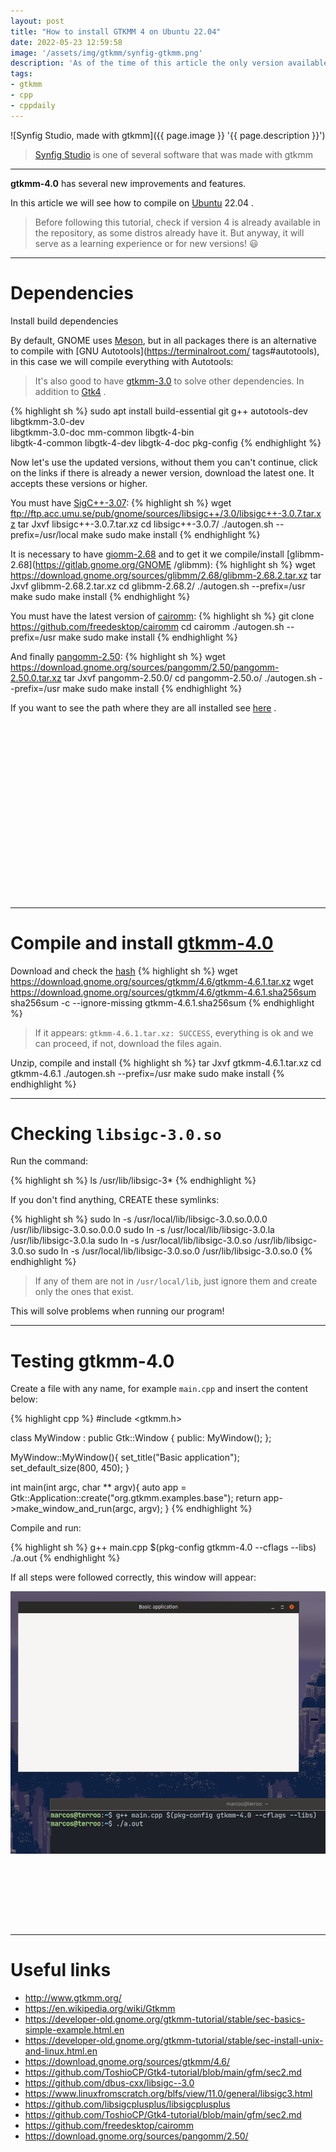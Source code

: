 ```yaml
---
layout: post
title: "How to install GTKMM 4 on Ubuntu 22.04"
date: 2022-05-23 12:59:58
image: '/assets/img/gtkmm/synfig-gtkmm.png'
description: 'As of the time of this article the only version available in the repository is 3.0 .'
tags:
- gtkmm
- cpp
- cppdaily
---
```


![Synfig Studio, made with gtkmm]({{ page.image }} '{{ page.description }}')
> [Synfig Studio](https://www.synfig.org/) is one of several software that was made with gtkmm

---

**gtkmm-4.0** has several new improvements and features.

In this article we will see how to compile on [Ubuntu](https://terminalroot.com/tags#ubuntu) 22.04 .
> Before following this tutorial, check if version 4 is already available in the repository, as some distros already have it. But anyway, it will serve as a learning experience or for new versions! 😃

---

# Dependencies
Install build dependencies

By default, GNOME uses [Meson](https://terminalroot.com/tags#meson), but in all packages there is an alternative to compile with [GNU Autotools](https://terminalroot.com/ tags#autotools), in this case we will compile everything with Autotools:
> It's also good to have [gtkmm-3.0](https://terminalroot.com/tags#gtkmm) to solve other dependencies. In addition to [Gtk4](https://www.gtk.org/) .

{% highlight sh %}
sudo apt install build-essential git g++ autotools-dev libgtkmm-3.0-dev \
         libgtkmm-3.0-doc mm-common libgtk-4-bin \
         libgtk-4-common libgtk-4-dev libgtk-4-doc pkg-config
{% endhighlight %}

Now let's use the updated versions, without them you can't continue, click on the links if there is already a newer version, download the latest one. It accepts these versions or higher.

You must have [SigC++-3.07](https://github.com/dbus-cxx/libsigc--3.0):
{% highlight sh %}
wget ftp://ftp.acc.umu.se/pub/gnome/sources/libsigc++/3.0/libsigc++-3.0.7.tar.xz
tar Jxvf libsigc++-3.0.7.tar.xz
cd libsigc++-3.0.7/
./autogen.sh --prefix=/usr/local
make
sudo make install
{% endhighlight %}

It is necessary to have [giomm-2.68](https://gitlab.gnome.org/GNOME/glibmm) and to get it we compile/install [glibmm-2.68](https://gitlab.gnome.org/GNOME /glibmm):
{% highlight sh %}
wget https://download.gnome.org/sources/glibmm/2.68/glibmm-2.68.2.tar.xz
tar Jxvf glibmm-2.68.2.tar.xz
cd glibmm-2.68.2/
./autogen.sh --prefix=/usr
make
sudo make install
{% endhighlight %}

You must have the latest version of [cairomm](https://github.com/freedesktop/cairomm):
{% highlight sh %}
git clone https://github.com/freedesktop/cairomm
cd cairomm
./autogen.sh --prefix=/usr
make
sudo make install
{% endhighlight %}

And finally [pangomm-2.50](https://download.gnome.org/sources/pangomm/2.50/):
{% highlight sh %}
wget https://download.gnome.org/sources/pangomm/2.50/pangomm-2.50.0.tar.xz
tar Jxvf pangomm-2.50.0/
cd pangomm-2.50.o/
./autogen.sh --prefix=/usr
make
sudo make install
{% endhighlight %}

If you want to see the path where they are all installed see [here](https://gist.github.com/terroo/812d4cc385e64058d7f23341fb857aa8) .


<!-- SQUARE - GAMES ROOT -->
<script async src="//pagead2.googlesyndication.com/pagead/js/adsbygoogle.js"></script>
<ins class="adsbygoogle"
style="display:inline-block;width:336px;height:280px"
data-ad-client="ca-pub-2838251107855362"
data-ad-slot="5351066970"></ins>
<script>
(adsbygoogle = window.adsbygoogle || []).push({});
</script>

---

# Compile and install [gtkmm-4.0](http://www.gtkmm.org/)

Download and check the [hash](https://terminalroot.com/tags#hash)
{% highlight sh %}
wget https://download.gnome.org/sources/gtkmm/4.6/gtkmm-4.6.1.tar.xz
wget https://download.gnome.org/sources/gtkmm/4.6/gtkmm-4.6.1.sha256sum
sha256sum -c --ignore-missing gtkmm-4.6.1.sha256sum
{% endhighlight %}
> If it appears: `gtkmm-4.6.1.tar.xz: SUCCESS`, everything is ok and we can proceed, if not, download the files again.

Unzip, compile and install
{% highlight sh %}
tar Jxvf gtkmm-4.6.1.tar.xz
cd gtkmm-4.6.1
./autogen.sh --prefix=/usr
make
sudo make install
{% endhighlight %}

---

# Checking `libsigc-3.0.so`
Run the command:

{% highlight sh %}
ls /usr/lib/libsigc-3*
{% endhighlight %}

If you don't find anything, CREATE these symlinks:

{% highlight sh %}
sudo ln -s /usr/local/lib/libsigc-3.0.so.0.0.0 /usr/lib/libsigc-3.0.so.0.0.0
sudo ln -s /usr/local/lib/libsigc-3.0.la /usr/lib/libsigc-3.0.la
sudo ln -s /usr/local/lib/libsigc-3.0.so /usr/lib/libsigc-3.0.so
sudo ln -s /usr/local/lib/libsigc-3.0.so.0 /usr/lib/libsigc-3.0.so.0
{% endhighlight %}
> If any of them are not in `/usr/local/lib`, just ignore them and create only the ones that exist.

This will solve problems when running our program!

---

# Testing gtkmm-4.0
Create a file with any name, for example `main.cpp` and insert the content below:

{% highlight cpp %}
#include <gtkmm.h>

class MyWindow : public Gtk::Window {
public:
  MyWindow();
};

MyWindow::MyWindow(){
  set_title("Basic application");
  set_default_size(800, 450);
}

int main(int argc, char ** argv){
  auto app = Gtk::Application::create("org.gtkmm.examples.base");
  return app->make_window_and_run<MyWindow>(argc, argv);
}
{% endhighlight %}

Compile and run:

{% highlight sh %}
g++ main.cpp $(pkg-config gtkmm-4.0 --cflags --libs)
./a.out
{% endhighlight %}

If all steps were followed correctly, this window will appear:

![gtkmm-4.0 running](/assets/img/gtkmm/gtkmm-4-running.png) 

<!-- MINI ADS -->
<script async src="//pagead2.googlesyndication.com/pagead/js/adsbygoogle.js"></script>
<!-- Games Root -->
<ins class="adsbygoogle"
style="display:inline-block;width:730px;height:95px"
data-ad-client="ca-pub-2838251107855362"
data-ad-slot="5351066970"></ins>
<script>
(adsbygoogle = window.adsbygoogle || []).push({});
</script>

---

# Useful links
+ <http://www.gtkmm.org/>
+ <https://en.wikipedia.org/wiki/Gtkmm>
+ <https://developer-old.gnome.org/gtkmm-tutorial/stable/sec-basics-simple-example.html.en>
+ <https://developer-old.gnome.org/gtkmm-tutorial/stable/sec-install-unix-and-linux.html.en>
+ <https://download.gnome.org/sources/gtkmm/4.6/>
+ <https://github.com/ToshioCP/Gtk4-tutorial/blob/main/gfm/sec2.md>
+ <https://github.com/dbus-cxx/libsigc--3.0>
+ <https://www.linuxfromscratch.org/blfs/view/11.0/general/libsigc3.html>
+ <https://github.com/libsigcplusplus/libsigcplusplus>
+ <https://github.com/ToshioCP/Gtk4-tutorial/blob/main/gfm/sec2.md>
+ <https://github.com/freedesktop/cairomm>
+ <https://download.gnome.org/sources/pangomm/2.50/>



